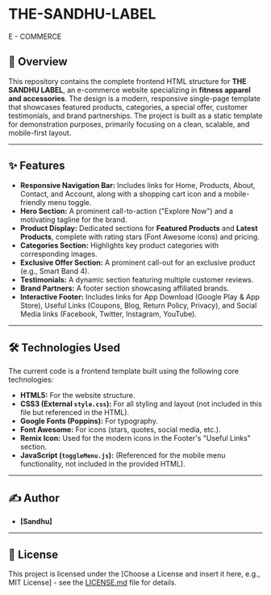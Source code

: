 # THE-SANDHU-LABEL
E - COMMERCE

## 📄 Overview

This repository contains the complete frontend HTML structure for **THE SANDHU LABEL**, an e-commerce website specializing in **fitness apparel and accessories**. The design is a modern, responsive single-page template that showcases featured products, categories, a special offer, customer testimonials, and brand partnerships.
The project is built as a static template for demonstration purposes, primarily focusing on a clean, scalable, and mobile-first layout.

---

## ✨ Features

* **Responsive Navigation Bar:** Includes links for Home, Products, About, Contact, and Account, along with a shopping cart icon and a mobile-friendly menu toggle.
* **Hero Section:** A prominent call-to-action ("Explore Now") and a motivating tagline for the brand.
* **Product Display:** Dedicated sections for **Featured Products** and **Latest Products**, complete with rating stars (Font Awesome icons) and pricing.
* **Categories Section:** Highlights key product categories with corresponding images.
* **Exclusive Offer Section:** A prominent call-out for an exclusive product (e.g., Smart Band 4).
* **Testimonials:** A dynamic section featuring multiple customer reviews.
* **Brand Partners:** A footer section showcasing affiliated brands.
* **Interactive Footer:** Includes links for App Download (Google Play & App Store), Useful Links (Coupons, Blog, Return Policy, Privacy), and Social Media links (Facebook, Twitter, Instagram, YouTube).

---

## 🛠️ Technologies Used

The current code is a frontend template built using the following core technologies:

* **HTML5:** For the website structure.
* **CSS3 (External `style.css`):** For all styling and layout (not included in this file but referenced in the HTML).
* **Google Fonts (Poppins):** For typography.
* **Font Awesome:** For icons (stars, quotes, social media, etc.).
* **Remix Icon:** Used for the modern icons in the Footer's "Useful Links" section.
* **JavaScript (`toggleMenu.js`):** (Referenced for the mobile menu functionality, not included in the provided HTML).

---

## ✍️ Author

* **[Sandhu]** 

---

## 📝 License

This project is licensed under the [Choose a License and insert it here, e.g., MIT License] - see the [LICENSE.md](LICENSE.md) file for details.
